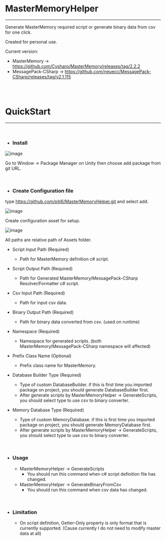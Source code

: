 # MasterMemoryHelper
---
Generate MasterMemory required script or generate binary data from csv for one click.

Created for personal use.

Current version:
- MasterMemory -> https://github.com/Cysharp/MasterMemory/releases/tag/2.2.2
- MessagePack-CSharp -> https://github.com/neuecc/MessagePack-CSharp/releases/tag/v2.1.115

<br/><br/>

# QuickStart

---

<br/>

- ### Install

![image](https://user-images.githubusercontent.com/19143280/81118456-da95b500-8f63-11ea-8837-6cc3334f31cd.png)

Go to Window -> Package Manager on Unity then choose add package from git URL.

<br/>

- ### Create Configuration file

type https://github.com/piti6/MasterMemoryHelper.git and select add.

![image](https://user-images.githubusercontent.com/19143280/81118625-32ccb700-8f64-11ea-9622-abe325cf6839.png)

Create configuration asset for setup.

![image](https://user-images.githubusercontent.com/19143280/81119132-285eed00-8f65-11ea-8be8-30d56e4d037a.png)

All paths are relative path of Assets folder.
  - Script Input Path (Required)
    - Path for MasterMemory definition c# script.
  - Script Output Path (Required)
    - Path for Generated MasterMemory/MessagePack-CSharp Resolver/Formatter c# script.
  - Csv Input Path (Required)
    - Path for input csv data.
  - Binary Output Path (Required)
    - Path for binary data converted from csv. (used on runtime)
  - Namespace (Required)
    - Namespace for generated scripts. (both MasterMemory/MessagePack-CSharp namespace will affected)
  - Prefix Class Name (Optional)
    - Prefix class name for MasterMemory.

  - Database Builder Type (Required)
    - Type of custom DatabaseBuilder. if this is first time you imported package on project, you should generate DatabaseBuilder first.
    - After generate scripts by MasterMemoryHelper -> GenerateScripts, you should select type to use csv to binary converter.
  - Memory Database Type (Required)
    - Type of custom MemoryDatabase. if this is first time you imported package on project, you should generate MemoryDatabase first.
    - After generate scripts by MasterMemoryHelper -> GenerateScripts, you should select type to use csv to binary converter.

<br/>

- ### Usage

  - MasterMemoryHelper -> GenerateScripts
    - You should run this command when c# script definition file has changed.
  - MasterMemoryHelper -> GenerateBinaryFromCsv
    - You should run this command when csv data has changed.

<br/>

- ### Limitation

  - On script definition, Getter-Only property is only format that is currently supported.
(Cause currently I do not need to modify master data at all)
